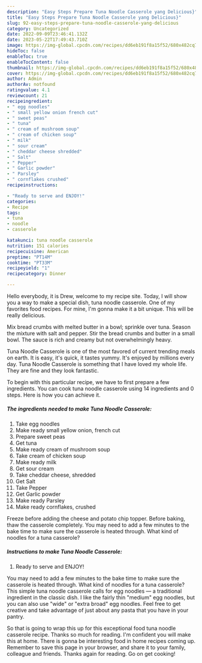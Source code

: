 ```yaml
---
description: "Easy Steps Prepare Tuna Noodle Casserole yang Delicious}"
title: "Easy Steps Prepare Tuna Noodle Casserole yang Delicious}"
slug: 92-easy-steps-prepare-tuna-noodle-casserole-yang-delicious
category: Uncategorized
date: 2022-09-09T23:46:41.132Z
date: 2023-05-22T17:49:43.710Z
image: https://img-global.cpcdn.com/recipes/dd6eb191f8a15f52/680x482cq70/tuna-noodle-casserole-recipe-main-photo.jpg
hideToc: false
enableToc: true
enableTocContent: false
thumbnail: https://img-global.cpcdn.com/recipes/dd6eb191f8a15f52/680x482cq70/tuna-noodle-casserole-recipe-main-photo.jpg
cover: https://img-global.cpcdn.com/recipes/dd6eb191f8a15f52/680x482cq70/tuna-noodle-casserole-recipe-main-photo.jpg
author: Admin
authorAv: notfound
ratingvalue: 4.1
reviewcount: 21
recipeingredient:
- " egg noodles"
- " small yellow onion french cut"
- " sweet peas"
- " tuna"
- " cream of mushroom soup"
- " cream of chicken soup"
- " milk"
- " sour cream"
- " cheddar cheese shredded"
- " Salt"
- " Pepper"
- " Garlic powder"
- " Parsley"
- " cornflakes crushed"
recipeinstructions:

- "Ready to serve and ENJOY!"
categories:
- Recipe
tags:
- tuna
- noodle
- casserole

katakunci: tuna noodle casserole 
nutrition: 151 calories
recipecuisine: American
preptime: "PT14M"
cooktime: "PT33M"
recipeyield: "1"
recipecategory: Dinner

---
```



Hello everybody, it is Drew, welcome to my recipe site. Today, I will show you a way to make a special dish, tuna noodle casserole. One of my favorites food recipes. For mine, I'm gonna make it a bit unique. This will be really delicious.

Mix bread crumbs with melted butter in a bowl; sprinkle over tuna. Season the mixture with salt and pepper. Stir the bread crumbs and butter in a small bowl. The sauce is rich and creamy but not overwhelmingly heavy.

Tuna Noodle Casserole is one of the most favored of current trending meals on earth. It is easy, it's quick, it tastes yummy. It's enjoyed by millions every day. Tuna Noodle Casserole is something that I have loved my whole life. They are fine and they look fantastic.


To begin with this particular recipe, we have to first prepare a few ingredients. You can cook tuna noodle casserole using 14 ingredients and 0 steps. Here is how you can achieve it.

<!--inarticleads1-->

##### The ingredients needed to make Tuna Noodle Casserole:

1. Take  egg noodles
1. Make ready  small yellow onion, french cut
1. Prepare  sweet peas
1. Get  tuna
1. Make ready  cream of mushroom soup
1. Take  cream of chicken soup
1. Make ready  milk
1. Get  sour cream
1. Take  cheddar cheese, shredded
1. Get  Salt
1. Take  Pepper
1. Get  Garlic powder
1. Make ready  Parsley
1. Make ready  cornflakes, crushed


Freeze before adding the cheese and potato chip topper. Before baking, thaw the casserole completely. You may need to add a few minutes to the bake time to make sure the casserole is heated through. What kind of noodles for a tuna casserole? 

<!--inarticleads2-->

##### Instructions to make Tuna Noodle Casserole:


1. Ready to serve and ENJOY!

You may need to add a few minutes to the bake time to make sure the casserole is heated through. What kind of noodles for a tuna casserole? This simple tuna noodle casserole calls for egg noodles — a traditional ingredient in the classic dish. I like the fairly thin &#34;medium&#34; egg noodles, but you can also use &#34;wide&#34; or &#34;extra broad&#34; egg noodles. Feel free to get creative and take advantage of just about any pasta that you have in your pantry. 

So that is going to wrap this up for this exceptional food tuna noodle casserole recipe. Thanks so much for reading. I'm confident you will make this at home. There is gonna be interesting food in home recipes coming up. Remember to save this page in your browser, and share it to your family, colleague and friends. Thanks again for reading. Go on get cooking!
